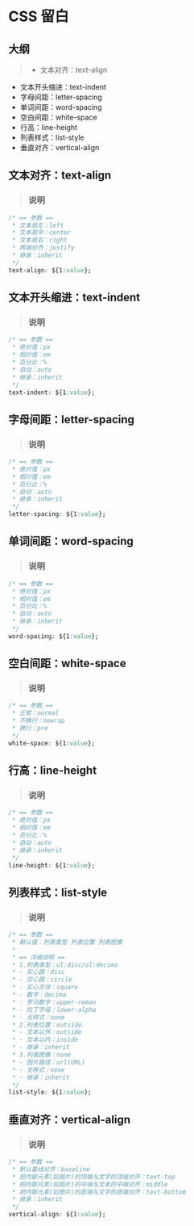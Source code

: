 # CSS 留白

## 大纲
> * 文本对齐：text-align
* 文本开头缩进：text-indent
* 字母间距：letter-spacing
* 单词间距：word-spacing
* 空白间距：white-space
* 行高：line-height
* 列表样式：list-style
* 垂直对齐：vertical-align

## 文本对齐：text-align
> ### 说明
```css
/* == 参数 ==
 * 文本居左：left
 * 文本居中：center
 * 文本居右：right
 * 两端对齐：justify
 * 继承：inherit
 */
text-align: ${1:value};
```

## 文本开头缩进：text-indent
> ### 说明
```css
/* == 参数 ==
 * 绝对值：px
 * 相对值：em
 * 百分比：%
 * 自动：auto
 * 继承：inherit
 */
text-indent: ${1:value};
```

## 字母间距：letter-spacing
> ### 说明
```css
/* == 参数 ==
 * 绝对值：px
 * 相对值：em
 * 百分比：%
 * 自动：auto
 * 继承：inherit
 */
letter-spacing: ${1:value};
```

## 单词间距：word-spacing
> ### 说明
```css
/* == 参数 ==
 * 绝对值：px
 * 相对值：em
 * 百分比：%
 * 自动：auto
 * 继承：inherit
 */
word-spacing: ${1:value};
```

## 空白间距：white-space
> ### 说明
```css
/* == 参数 ==
 * 正常：normal
 * 不换行：nowrap
 * 换行：pre
 */
white-space: ${1:value};
```

## 行高：line-height
> ### 说明
```css
/* == 参数 ==
 * 绝对值：px
 * 相对值：em
 * 百分比：%
 * 自动：auto
 * 继承：inherit
 */
line-height: ${1:value};
```

## 列表样式：list-style
> ### 说明
```css
/* == 参数 ==
 * 默认值：列表类型 列表位置 列表图像
 *
 * == 详细说明 ==
 * 1.列表类型：ul:disc/ol:decima
 * - 实心圆：disc
 * - 空心圆：circle
 * - 实心方块：square
 * - 数字：decima
 * - 罗马数字：upper-roman
 * - 拉丁字母：lower-alpha
 * - 无样式：none
 * 2.列表位置：outside
 * - 文本以外：outside
 * - 文本以内：inside
 * - 继承：inherit
 * 3.列表图像：none
 * - 图片路径：url(URL)
 * - 无样式：none
 * - 继承：inherit
 */
list-style: ${1:value};
```

## 垂直对齐：vertical-align
> ### 说明
```css
/* == 参数 ==
 * 默认基线对齐：baseline
 * 把内联元素(如图片)的顶端与文字的顶端对齐：text-top
 * 把内联元素(如图片)的中端与文本的中端对齐：middle
 * 把内联元素(如图片)的底端与文字的底端对齐：text-bottom
 * 继承：inherit
 */
vertical-align: ${1:value};
```
